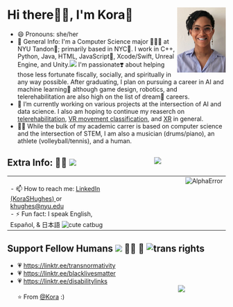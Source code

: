 <!--  hi <3  -->
# Hi there👋🏽, I'm Kora🌸 <img src="https://raw.githubusercontent.com/AlphaError/AlphaError/master/heyitsme.JPG" width=112 alt="pic of me :)" align=right>
  - 😄 Pronouns: she/her 
  - 💬 General Info: I'm a Computer Science major 👩🏽‍💻 at NYU Tandon💜; primarily based in NYC🌃. I work in C++, Python, Java, HTML, JavaScript📝, Xcode/Swift, Unreal Engine, and Unity.<img src="https://media.giphy.com/media/WUlplcMpOCEmTGBtBW/giphy.gif" width="30">  I'm passionate❣️ about helping those less fortunate fiscally, socially, and spiritually in any way possible. After graduating, I plan on pursuing a career in AI and machine learning🧠 although game design, robotics, and telerehabilitation are also high on the list of dream💭 careers.
  - 🔭 I’m currently working on various projects at the intersection of AI and data science. I also am hoping to continue my reaserch on <a href="https://github.com/Dynamical-Systems-Laboratory/Citizen-Science-Telerehabilitation/tree/VR-master">telerehabilitation<a/>, <a href="https://preprints.jmir.org/preprint/27597">VR movement classification<a/>, and <a href="https://docs.google.com/presentation/d/19GbHv8kBMU8LoQVNdErxH5xhTY16zuVSnrX_MGhe4rs/edit?usp=sharing">XR<a/> in general.
  - ✍🏽 While the bulk of my academic carrer is based on computer science and the intersection of STEM, I am also a musician (drums/piano), an athlete (volleyball/tennis), and a human.
  
## Extra Info: 💁🏽 <img src="https://media.giphy.com/media/VgCDAzcKvsR6OM0uWg/giphy.gif" width="50">   <img src="https://media.giphy.com/media/vUUAX04g3fto4/giphy.gif" width=165 align=right>
  <table><tr><td valign="top" width="45.71%">
    <br> - 📫 How to reach me: <a href = "linkedin.com/in/korashughes/"> LinkedIn (KoraSHughes) <a/> or <a href="http://malito:khughes@nyu.edu"> khughes@nyu.edu </a></br>
    - ⚡ Fun fact: I speak English, Español, & 日本語 <img src="https://media.giphy.com/media/CL4ugoXsNnEjK/giphy.gif" width=92 alt="cute catbug">
  </td><td valign="top" width="54.29%">
    <img src="https://github-readme-stats.vercel.app/api?username=AlphaError&show_icons=true" alt="AlphaError" align=right />
  </td></tr></table>

## Support Fellow Humans <img src="https://media.giphy.com/media/LnQjpWaON8nhr21vNW/giphy.gif" width="45"> 🏳️‍🌈 🤎 <img src="https://bloximages.newyork1.vip.townnews.com/breezejmu.org/content/tncms/assets/v3/editorial/a/89/a897b63c-eae7-11e9-a730-3fd6fe949eb0/5d9e64fdccbf2.image.png?resize=1200%2C1200" width=40 alt="trans rights"/>
  - 💗 https://linktr.ee/transnormativity
  - 💗 https://linktr.ee/blacklivesmatter
  - 💗 https://linktr.ee/disabilitylinks
<br><img src="https://media.giphy.com/media/WRZWkySp8IW2AoDC86/giphy.gif" width=110 align=right><br/>
⭐️ From [@Kora](https://github.com/AlphaError) :)
